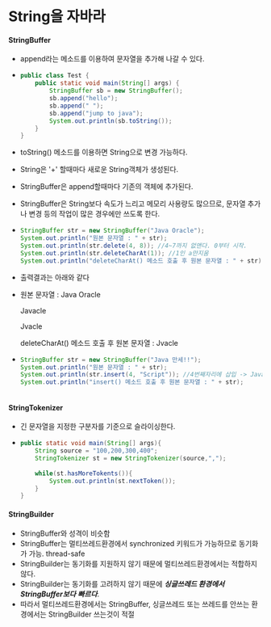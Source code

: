 # String을 자바라

#### StringBuffer

- append라는 메소드를 이용하여 문자열을 추가해 나갈 수 있다.

- ```java
  public class Test {
      public static void main(String[] args) {
          StringBuffer sb = new StringBuffer();
          sb.append("hello");
          sb.append(" ");
          sb.append("jump to java");
          System.out.println(sb.toString());
      }
  }
  
  ```

- toString() 메소드를 이용하면 String으로 변경 가능하다.
- String은 '+' 할때마다 새로운 String객체가 생성된다.
- StringBuffer은 append할때마다 기존의 객체에 추가된다.
- StringBuffer은 String보다 속도가 느리고 메모리 사용량도 많으므로, 문자열 추가나 변경 등의 작업이 많은 경우에만 쓰도록 한다.

- ```java
  StringBuffer str = new StringBuffer("Java Oracle");
  System.out.println("원본 문자열 : " + str);
  System.out.println(str.delete(4, 8)); //4~7까지 없앤다. 0부터 시작.
  System.out.println(str.deleteCharAt(1)); //1인 a만지움
  System.out.println("deleteCharAt() 메소드 호출 후 원본 문자열 : " + str);
  
  ```

- 출력결과는 아래와 같다

- 원본 문자열 : Java Oracle

  Javacle

  Jvacle

  deleteCharAt() 메소드 호출 후 원본 문자열 : Jvacle

  

- ```java
  StringBuffer str = new StringBuffer("Java 만세!!");
  System.out.println("원본 문자열 : " + str);
  System.out.println(str.insert(4, "Script")); //4번째자리에 삽입 -> JavaScript 만세!!
  System.out.println("insert() 메소드 호출 후 원본 문자열 : " + str);
  ```

```java

```

#### StringTokenizer

- 긴 문자열을 지정한 구분자를 기준으로 슬라이싱한다.

- ```java
  public static void main(String[] args){
      String source = "100,200,300,400";
      StringTokenizer st = new StringTokenizer(source,",");
      
      while(st.hasMoreTokents()){
          System.out.println(st.nextToken());
      }
  }
  ```

#### StringBuilder

- StringBuffer와 성격이 비슷함
- StringBuffer는 멀티쓰레드환경에서 synchronized 키워드가 가능하므로 동기화가 가능. thread-safe
- StringBuilder는 동기화를 지원하지 않기 때문에 멀티쓰레드환경에서는 적합하지 않다. 
- StringBuilder는 동기화를 고려하지 않기 때문에 ***싱글쓰레드 환경******에서 StringBuffer보다*** ***빠르다***.
- 따라서 멀티쓰레드환경에서는 StringBuffer, 싱글쓰레드 또는 쓰레드를 안쓰는 환경에서는 StringBuilder 쓰는것이 적절
